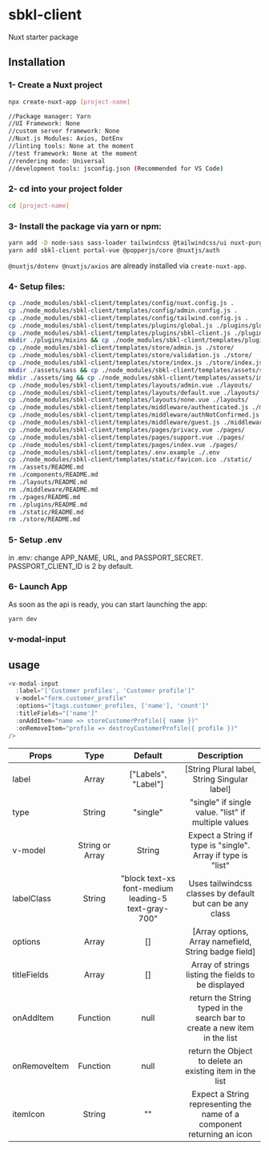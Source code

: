 # sbkl-client

Nuxt starter package

## Installation

### 1- Create a Nuxt project

```bash
npx create-nuxt-app [project-name]

//Package manager: Yarn
//UI Framework: None
//custom server framework: None
//Nuxt.js Modules: Axios, DotEnv
//linting tools: None at the moment
//test framework: None at the moment
//rendering mode: Universal
//development tools: jsconfig.json (Recommended for VS Code)
```

### 2- cd into your project folder

```bash
cd [project-name]
```

### 3- Install the package via yarn or npm:

```bash
yarn add -D node-sass sass-loader tailwindcss @tailwindcss/ui nuxt-purgecss
yarn add sbkl-client portal-vue @popperjs/core @nuxtjs/auth
```

`@nuxtjs/dotenv @nuxtjs/axios` are already installed via `create-nuxt-app`.

### 4- Setup files:

```bash
cp ./node_modules/sbkl-client/templates/config/nuxt.config.js .
cp ./node_modules/sbkl-client/templates/config/admin.config.js .
cp ./node_modules/sbkl-client/templates/config/tailwind.config.js .
cp ./node_modules/sbkl-client/templates/plugins/global.js ./plugins/global.js
cp ./node_modules/sbkl-client/templates/plugins/sbkl-client.js ./plugins/
mkdir ./plugins/mixins && cp ./node_modules/sbkl-client/templates/plugins/mixins/responsive.js ./plugins/mixins/
cp ./node_modules/sbkl-client/templates/store/admin.js ./store/
cp ./node_modules/sbkl-client/templates/store/validation.js ./store/
cp ./node_modules/sbkl-client/templates/store/index.js ./store/index.js
mkdir ./assets/sass && cp ./node_modules/sbkl-client/templates/assets/sass/tailwind.sass ./assets/sass/
mkdir ./assets/img && cp ./node_modules/sbkl-client/templates/assets/img/rstore_icon_gray_bg.png ./assets/img/
cp ./node_modules/sbkl-client/templates/layouts/admin.vue ./layouts/
cp ./node_modules/sbkl-client/templates/layouts/default.vue ./layouts/
cp ./node_modules/sbkl-client/templates/layouts/none.vue ./layouts/
cp ./node_modules/sbkl-client/templates/middleware/authenticated.js ./middleware/
cp ./node_modules/sbkl-client/templates/middleware/authNotConfirmed.js ./middleware/
cp ./node_modules/sbkl-client/templates/middleware/guest.js ./middleware/
cp ./node_modules/sbkl-client/templates/pages/privacy.vue ./pages/
cp ./node_modules/sbkl-client/templates/pages/support.vue ./pages/
cp ./node_modules/sbkl-client/templates/pages/index.vue ./pages/
cp ./node_modules/sbkl-client/templates/.env.example ./.env
cp ./node_modules/sbkl-client/templates/static/favicon.ico ./static/
rm ./assets/README.md
rm ./components/README.md
rm ./layouts/README.md
rm ./middleware/README.md
rm ./pages/README.md
rm ./plugins/README.md
rm ./static/README.md
rm ./store/README.md
```

### 5- Setup .env

in .env: change APP_NAME, URL, and PASSPORT_SECRET. PASSPORT_CLIENT_ID is 2 by default.

### 6- Launch App

As soon as the api is ready, you can start launching the app:

```
yarn dev
```

### v-modal-input

## usage

```javascript
<v-modal-input
  :label="['Customer profiles', 'Customer profile']"
  v-model="form.customer_profile"
  :options="[tags.customer_profiles, ['name'], 'count']"
  :titleFields="['name']"
  :onAddItem="name => storeCustomerProfile({ name })"
  :onRemoveItem="profile => destroyCustomerProfile({ profile })"
/>
```

| Props        |      Type       |                       Default                       |                                Description                                 |
| ------------ | :-------------: | :-------------------------------------------------: | :------------------------------------------------------------------------: |
| label        |      Array      |                 ["Labels", "Label"]                 |                [String Plural label, String Singular label]                |
| type         |     String      |                      "single"                       |            "single" if single value. "list" if multiple values             |
| v-model      | String or Array |                       String                        |        Expect a String if type is "single". Array if type is "list"        |
| labelClass   |     String      | "block text-xs font-medium leading-5 text-gray-700" |          Uses tailwindcss classes by default but can be any class          |
| options      |      Array      |                         []                          |            [Array options, Array namefield, String badge field]            |
| titleFields  |      Array      |                         []                          |            Array of strings listing the fields to be displayed             |
| onAddItem    |    Function     |                        null                         | return the String typed in the search bar to create a new item in the list |
| onRemoveItem |    Function     |                        null                         |          return the Object to delete an existing item in the list          |
| itemIcon     |     String      |                         ""                          |   Expect a String representing the name of a component returning an icon   |
